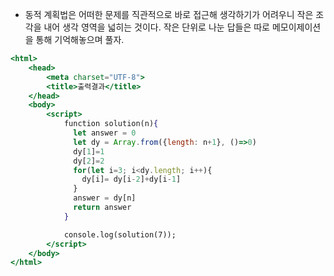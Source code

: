 - 동적 계획법은 어떠한 문제를 직관적으로 바로 접근해 생각하기가 어려우니 작은 조각을 내어 생각 영역을 넓히는 것이다. 
작은 단위로 나눈 답들은 따로 메모이제이션을 통해 기억해놓으며 풀자.
```jsx
<html>
    <head>
        <meta charset="UTF-8">
        <title>출력결과</title>
    </head>
    <body>
        <script>
            function solution(n){  
              let answer = 0
              let dy = Array.from({length: n+1}, ()=>0)
              dy[1]=1
              dy[2]=2
              for(let i=3; i<dy.length; i++){
                dy[i]= dy[i-2]+dy[i-1]
              }
              answer = dy[n]
              return answer
            }

            console.log(solution(7));
        </script>
    </body>
</html>
```
